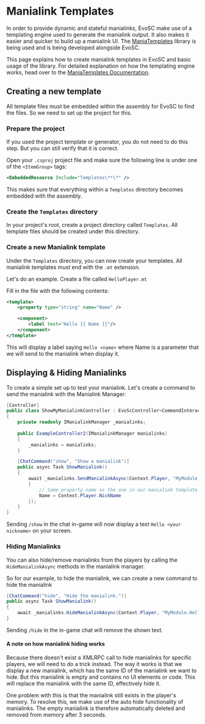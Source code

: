 # Manialink Templates

In order to provide dynamic and stateful manialinks, EvoSC make use of a templating engine used to generate the manialink output. It also makes it easier and quicker to build up a manialink UI. The [ManiaTemplates](https://github.com/EvoTM/ManiaTemplates) library is being used and is being developed alongside EvoSC.

This page explains how to create manialink templates in EvoSC and basic usage of the library. For detailed explanation on how the templating engine works, head over to the [ManiaTemplates Documentation](https://github.com/EvoTM/ManiaTemplates).

## Creating a new template
All template files must be embedded within the assembly for EvoSC to find the files. So we need to set up the project for this.

### Prepare the project
If you used the project template or generator, you do not need to do this step. But you can still verify that it is correct.

Open your `.csproj` project file and make sure the following line is under one of the `<ItemGroup>` tags:
```xml
<EmbeddedResource Include="Templates\**\*" />
```

This makes sure that everything within a `Templates` directory becomes embedded with the assembly.

### Create the `Templates` directory
In your project's root, create a project directory called `Templates`. All template files should be created under this directory.

### Create a new Manialink template
Under the `Templates` directory, you can now create your templates. All manialink templates must end with the `.mt` extension.

Let's do an example. Create a file called `HelloPlayer.mt`

Fill in the file with the following contents:
```xml
<template>
    <property type="string" name="Name" />

    <component>
        <label text="Hello {{ Name }}"/>
    </component>
</template>
```

This will display a label saying `Hello <name>` where Name is a parameter that we will send to the manialink when display it.

## Displaying & Hiding Manialinks
To create a simple set up to test your manialink. Let's create a command to send the manialink with the Manialink Manager:

```csharp
[Controller]
public class ShowMyManialinkController : EvoScController<CommandInteractionContext>
{
    private readonly IManialinkManager _manialinks;
    
    public ExampleController2(IManialinkManager manialinks)
    {
        _manialinks = manialinks;
    }

    [ChatCommand("show", "Show a manialink")]
    public async Task ShowManialink()
    {
        await _manialinks.SendManialinkAsync(Context.Player, "MyModule.HelloPlayer", new
        {
            // Same property name as the one in our manialink template
            Name = Context.Player.NickName
        });
    }
}
```

Sending `/show` in the chat in-game will now display a text `Hello <your nickname>` on your screen. 

### Hiding Manialinks
You can also hide/remove manialinks from the players by calling the `HideManialinkAsync` methods in the manialink manager.

So for our example, to hide the manialink, we can create a new command to hide the manialink

```csharp
[ChatCommand("hide", "Hide the manialink.")]
public async Task ShowManialink()
{
    await _manialinks.HideManialinkAsync(Context.Player, "MyModule.HelloPlayer");
}
```

Sending `/hide` in the in-game chat will remove the shown text.

#### A note on how manialink hiding works
Because there doesn't exist a XMLRPC call to hide manialinks for specific players, we will need to do a trick instead. The way it works is that we display a new manialink, which has the same ID of the manialink we want to hide. But this manialink is empty and contains no UI elements or code. This will replace the manialink with the same ID, effectively hide it.

One problem with this is that the manialink still exists in the player's memory. To resolve this, we make use of the auto hide functionality of manialinks. The empty manialink is therefore automatically deleted and removed from memory after 3 seconds.